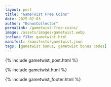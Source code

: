 ```yaml
---
layout: post
title: "GameTwist Free Coins"
date: 2025-02-03
author: "BonusCollector"
permalink: /gametwist-free-coins/
image: /assets/images/gametwist.webp
include_file: gametwist.html
manifest: /manifests/gametwist.json
tags: [gametwist bonus, gametwist bonus codes]
---
```


{% include gametwist_post.html %}

{% include gametwist.html %}

{% include gametwist_footer.html %}